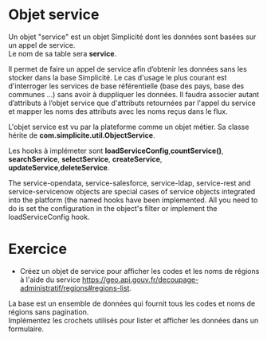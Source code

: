 Objet service	
====================

Un objet "service" est un objet Simplicité dont les données sont basées sur un appel de service.   
Le nom de sa table sera **service**.  

Il permet de faire un appel de service afin d’obtenir les données sans les stocker dans la base Simplicité.
Le cas d'usage le plus courant est d'interroger les services de base référentielle (base des pays, base des communes ...) sans avoir à duppliquer les données. 
Il faudra associer autant d’attributs à l’objet service que d'attributs retournées par l'appel du service et mapper les noms des attributs avec les noms reçus dans le flux.  

L'objet service est vu par la plateforme comme un objet métier.
Sa classe hérite de **com.simplicite.util.ObjectService**.

Les hooks à implémeter sont **loadServiceConfig**,**countService()**, **searchService**, **selectService**, **createService**, **updateService**,**deleteService**.

<div class="information">The service-opendata, service-salesforce, service-ldap, service-rest and service-servicenow objects are special cases of service objects integrated into the platform (the named hooks have been implemented. All you need to do is set the configuration in the object's filter or implement the loadServiceConfig hook.</div>


Exercice
====================

- Créez un objet de service pour afficher les codes et les noms de régions à l'aide du service https://geo.api.gouv.fr/decoupage-administratif/regions#regions-list.  

La base est un ensemble de données qui fournit tous les codes et noms de régions sans pagination.  
Implémentez les crochets utilisés pour lister et afficher les données dans un formulaire.